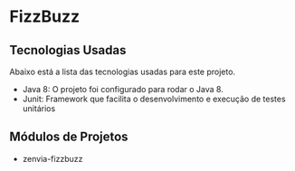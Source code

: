 # FizzBuzz
## Tecnologias Usadas
Abaixo está a lista das tecnologias usadas para este projeto.
- Java 8: O projeto foi configurado para rodar o Java 8.
- Junit: Framework que facilita o desenvolvimento e execução de testes unitários 

## Módulos de Projetos
- zenvia-fizzbuzz
